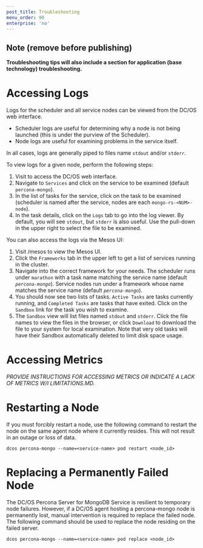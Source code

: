 ```yaml
---
post_title: Troubleshooting
menu_order: 90
enterprise: 'no'
---
```


## Note (remove before publishing)
__Troubleshooting tips will also include a section for application (base technology) troubleshooting.__

<a name="accessing-logs"></a>
# Accessing Logs

Logs for the scheduler and all service nodes can be viewed from the DC/OS web interface.

- Scheduler logs are useful for determining why a node is not being launched (this is under the purview of the Scheduler).
- Node logs are useful for examining problems in the service itself.

In all cases, logs are generally piped to files name `stdout` and/or `stderr`.

To view logs for a given node, perform the following steps:
1. Visit <dcos-url> to access the DC/OS web interface.
1. Navigate to `Services` and click on the service to be examined (default `percona-mongo`).
1. In the list of tasks for the service, click on the task to be examined (scheduler is named after the service, nodes are each `mongo-rs-<NUM>-node`).
1. In the task details, click on the `Logs` tab to go into the log viewer. By default, you will see `stdout`, but `stderr` is also useful. Use the pull-down in the upper right to select the file to be examined.

You can also access the logs via the Mesos UI:
1. Visit <dcos-url>/mesos to view the Mesos UI.
1. Click the `Frameworks` tab in the upper left to get a list of services running in the cluster.
1. Navigate into the correct framework for your needs. The scheduler runs under `marathon` with a task name matching the service name (default _`percona-mongo`_). Service nodes run under a framework whose name matches the service name (default _`percona-mongo`_).
1. You should now see two lists of tasks. `Active Tasks` are tasks currently running, and `Completed Tasks` are tasks that have exited. Click on the `Sandbox` link for the task you wish to examine.
1. The `Sandbox` view will list files named `stdout` and `stderr`. Click the file names to view the files in the browser, or click `Download` to download the file to your system for local examination. Note that very old tasks will have their Sandbox automatically deleted to limit disk space usage.

<a name="accessing-metrics"></a>
# Accessing Metrics
_PROVIDE INSTRUCTIONS FOR ACCESSING METRICS OR INDICATE A LACK OF METRICS W/I LIMITATIONS.MD._

<a name="restarting-a-node"></a>
# Restarting a Node
If you must forcibly restart a node, use the following command to restart the node on the same agent node where it currently resides. This will not result in an outage or loss of data.

```shell
dcos percona-mongo --name=<service-name> pod restart <node_id>
```
<a name="replacing-a-node"></a>
# Replacing a Permanently Failed Node
The DC/OS Percona Server for MongoDB Service is resilient to temporary node failures. However, if a DC/OS agent hosting a percona-mongo node is permanently lost, manual intervention is required to replace the failed node. The following command should be used to replace the node residing on the failed server.

```shell
dcos percona-mongo --name=<service-name> pod replace <node_id>
```



